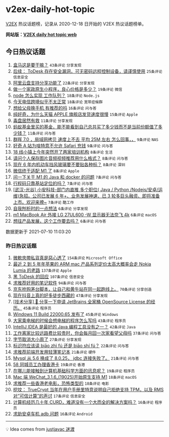 # v2ex-daily-hot-topic

[V2EX](https://www.v2ex.com/) 热议话题榜，记录从 2020-12-18 日开始的 V2EX 热议话题榜单。

**网站版：[V2EX daily hot topic web](https://boojack.github.io/v2ex-daily-hot-topic-web/)**

## 今日热议话题

<!-- TODAY BEGIN -->

1. [盒马这是要干嘛？](https://www.v2ex.com/t/788685) `43条评论` `分享发现`
1. [后续： ToDesk 存在安全漏洞，可无密码远程控制设备，请谨慎使用](https://www.v2ex.com/t/788723) `25条评论` `信息安全`
1. [阿里云盘支持分享功能了](https://www.v2ex.com/t/788653) `22条评论` `分享发现`
1. [做一个家政原生小程序，良心价格是多少？](https://www.v2ex.com/t/788680) `19条评论` `微信`
1. [node 怎么实现 工作队列？](https://www.v2ex.com/t/788690) `18条评论` `Node.js`
1. [今天电信跨境似乎不太正常](https://www.v2ex.com/t/788719) `18条评论` `宽带症候群`
1. [想给父母换手机 有推荐的吗](https://www.v2ex.com/t/788656) `16条评论` `问与答`
1. [纯好奇，为什么天猫 APPLE 旗舰店发货速度很慢](https://www.v2ex.com/t/788726) `15条评论` `Apple`
1. [毒盘居然有救](https://www.v2ex.com/t/788703) `11条评论` `分享发现`
1. [蚂蚁基金里买的基金，能不能看到自己总共买了多少钱而不是当前份额值了多少钱？](https://www.v2ex.com/t/788655) `11条评论` `问与答`
1. [群晖 7.0 ，局域网拷贝 速度上不去 平均 25M 左右 怎么回事，，](https://www.v2ex.com/t/788700) `9条评论` `NAS`
1. [好奇 A 站为啥特意不允许 Safari 充钱](https://www.v2ex.com/t/788657) `9条评论` `问与答`
1. [18 线小镇上今年突然开了两家培训机构](https://www.v2ex.com/t/788712) `8条评论` `生活`
1. [请问个人保存图片音频视频推荐用什么格式？](https://www.v2ex.com/t/788708) `8条评论` `问与答`
1. [现在 6 年内机动车挡风玻璃要不要贴各种标？](https://www.v2ex.com/t/788694) `8条评论` `深圳`
1. [微信终于适配 M1 了](https://www.v2ex.com/t/788659) `8条评论` `Apple`
1. [问一下关于 M1 的 Java 和 docker 的问题](https://www.v2ex.com/t/788688) `7条评论` `问与答`
1. [行程码只靠基站定位的吗？](https://www.v2ex.com/t/788666) `7条评论` `问与答`
1. [[武汉-光谷] 小安科技-部门内直推,多个职位( Java / Python /Nodejs/安卓/运维)急招。公司已发展 6 年+、业务发展神速、已 3 轮多巨头融资、即将准备上市。欢迎来撩~](https://www.v2ex.com/t/788665) `7条评论` `酷工作`
1. [自我刨析时的一点想法](https://www.v2ex.com/t/788706) `6条评论` `分享发现`
1. [m1 MacBook Air 外接 LG 27UL600 -W 显示器无法奈飞 4k](https://www.v2ex.com/t/788669) `6条评论` `macOS`
1. [想往产品发展，这个工作要去吗？](https://www.v2ex.com/t/788664) `6条评论` `问与答`

数据更新于 2021-07-10 11:03:20

<!-- TODAY END -->

### 昨日热议话题

<!-- YESTERDAY BEGIN -->

1. [微軟夾帶私貨真是惡心透了](https://www.v2ex.com/t/788507) `154条评论` `Microsoft Office`
1. [最近 2 到 5 年年苹果的 ARM mac 产品系列定价太高大概率会走 Nokia Lumia 的老路](https://www.v2ex.com/t/788428) `137条评论` `Apple`
1. [黑 ToDesk 的回应](https://www.v2ex.com/t/788495) `107条评论` `信息安全`
1. [求推荐好用的笔记软件](https://www.v2ex.com/t/788435) `94条评论` `问与答`
1. [京东抢购茅台脚本，让自己和黄牛站在同一起跑线上。](https://www.v2ex.com/t/788420) `70条评论` `分享创造`
1. [现在抖音上真的好多徒步西藏的](https://www.v2ex.com/t/788442) `47条评论` `分享发现`
1. [[技术分享] 💌 分享一下申请 JetBrains 全家桶 OpenSource License 的经历。](https://www.v2ex.com/t/788434) `45条评论` `程序员`
1. [Windows 11 Build 22000.65 发布了](https://www.v2ex.com/t/788455) `45条评论` `Windows`
1. [大家乘电梯的时候会想电梯的程序怎么写吗](https://www.v2ex.com/t/788522) `43条评论` `程序员`
1. [IntelliJ IDEA 是最好的 Java 编程工具没有之一？](https://www.v2ex.com/t/788523) `42条评论` `Java`
1. [工作离家比较远路费比较贵时，你会每月回一次家看望父母吗](https://www.v2ex.com/t/788476) `37条评论` `问与答`
1. [字节取消大小周了](https://www.v2ex.com/t/788594) `27条评论` `分享发现`
1. [标识符应该读 biāo zhì fú 还是 biāo shí fú？](https://www.v2ex.com/t/788557) `22条评论` `问与答`
1. [求推荐前端开发用轻薄笔记本](https://www.v2ex.com/t/788536) `21条评论` `硬件`
1. [Mysql 从 5.6 换成了 8.0.25， jdbc 连接失败了。](https://www.v2ex.com/t/788505) `21条评论` `问与答`
1. [58 同城员工办理香港卡](https://www.v2ex.com/t/788510) `19条评论` `香港`
1. [在哪儿能接触到计算机基础科学方面的讯息呢？](https://www.v2ex.com/t/788418) `19条评论` `程序员`
1. [Mac 端 WeChat_3.1.6_(19025)开始原生支持 M1](https://www.v2ex.com/t/788573) `18条评论` `macOS`
1. [求推荐一些香港老电影，恐怖类型的](https://www.v2ex.com/t/788539) `18条评论` `电影`
1. [挖坟： TrueCrypt 当年在用户手册里特意说明自己拒绝支持 TPM，以及 RMS 对“可信计算”的声讨](https://www.v2ex.com/t/788634) `17条评论` `信息安全`
1. [计算机经历几十年 CURD，难道没有一个大而全的解决方案吗？](https://www.v2ex.com/t/788561) `16条评论` `程序员`
1. [求助安卓车机 adb 问题](https://www.v2ex.com/t/788431) `16条评论` `Android`

<!-- YESTERDAY END -->

---

💡 Idea comes from [justjavac 迷渡](https://github.com/justjavac/)
